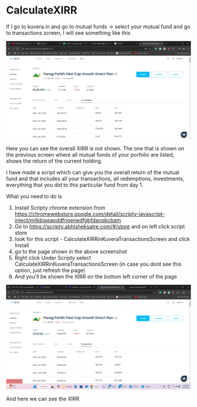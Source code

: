 # CalculateXIRR

If I go to kuvera.in and go to mutual funds -> select your mutual fund and go to transactions screen, I will see something like this

![](images/assets/Screenshot.jpg)

Here you can see the overall XIRR is not shown. The one that is shown on the previous screen where all mutual funds of your porfolio are listed, shows the return of the current holding.

I have made a script which can give you the overall return of the mutual fund and that includes all your transactions, all redemptions, investments, everything that you did to this particular fund from day 1.

What you need to do is
1. Install Scripty chrome extension from https://chromewebstore.google.com/detail/scripty-javascript-inject/milkbiaeapddfnpenedfgbfdacpbcbam
2. Go to https://scripty.abhisheksatre.com/#/store and on left click script store
3. look for this script - CalculateXIRRinKuveraTransactionsScreen and click Install
4. go to the page shown in the above screenshot
5. Right click Under Scripty select CalculateXIRRinKuveraTransactionsScreen (in case you dont see this option, just refresh the page)
6. And you'll be shown the XIRR on the bottom left corner of the page


![](images/assets/XirrOnBottomLeft.png)

And here we can see the XIRR
